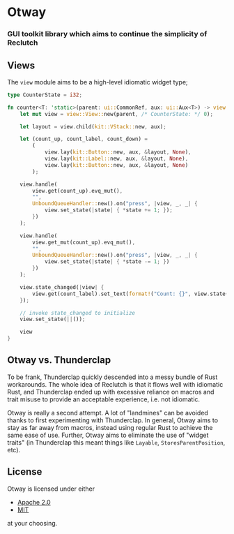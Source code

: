 # Otway

### GUI toolkit library which aims to continue the simplicity of Reclutch

## Views

The `view` module aims to be a high-level idiomatic widget type;

```rust
type CounterState = i32;

fn counter<T: 'static>(parent: ui::CommonRef, aux: ui::Aux<T>) -> view::View<T, CounterState> {
    let mut view = view::View::new(parent, /* CounterState: */ 0);

    let layout = view.child(kit::VStack::new, aux);

    let (count_up, count_label, count_down) =
        (
            view.lay(kit::Button::new, aux, &layout, None),
            view.lay(kit::Label::new, aux, &layout, None),
            view.lay(kit::Button::new, aux, &layout, None)
        );

    view.handle(
        view.get(count_up).evq_mut(),
        "",
        UnboundQueueHandler::new().on("press", |view, _, _| {
            view.set_state(|state| { *state += 1; });
        })
    );

    view.handle(
        view.get_mut(count_up).evq_mut(),
        "",
        UnboundQueueHandler::new().on("press", |view, _, _| {
            view.set_state(|state| { *state -= 1; })
        })
    );

    view.state_changed(|view| {
        view.get(count_label).set_text(format!("Count: {}", view.state().count));
    });

    // invoke state_changed to initialize
    view.set_state(||());

    view
}
```

## Otway vs. Thunderclap

To be frank, Thunderclap quickly descended into a messy bundle of Rust workarounds. The whole idea of Reclutch is that it flows well with idiomatic Rust, and Thunderclap ended up with excessive reliance on macros and trait misuse to provide an acceptable experience, i.e. not idiomatic.

Otway is really a second attempt. A lot of "landmines" can be avoided thanks to first experimenting with Thunderclap.
In general, Otway aims to stay as far away from macros, instead using regular Rust to achieve the same ease of use. Further, Otway aims to eliminate the use of "widget traits" (in Thunderclap this meant things like `Layable`, `StoresParentPosition`, etc).

## License

Otway is licensed under either

- [Apache 2.0](https://www.apache.org/licenses/LICENSE-2.0)
- [MIT](https://opensource.org/licenses/MIT)

at your choosing.
